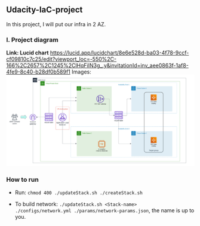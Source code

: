 ## Udacity-IaC-project

In this project, I will put our infra in 2 AZ.

### I. Project diagram

**Link: Lucid chart**
https://lucid.app/lucidchart/8e6e528d-ba03-4f78-9ccf-cf09810c7c25/edit?viewport_loc=-550%2C-166%2C2657%2C1245%2ClHqFiIN3g_.y&invitationId=inv_aee0863f-1af8-4fe9-8c40-b28df0b589f1
Images:
![Diagram](./images/architech.png)

### How to run

- Run: `chmod 400 ./updateStack.sh ./createStack.sh`

- To build network: `./updateStack.sh <Stack-name> ./configs/network.yml ./params/network-params.json`, the name is up to you.
